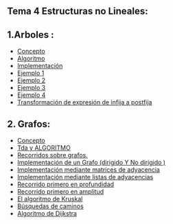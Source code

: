 ## Tema 4 Estructuras no Lineales:



## 1.Arboles  :



- [Concepto](https://github.com/Wenceslaobeni/Estructura-de-datos/blob/0cb3ac2869c4bd8d7673c34319e80e8bb9cff85a/Tema%203/%C3%81rboles/Que%20es)
- [Algoritmo](https://github.com/Wenceslaobeni/Estructura-de-datos/blob/0cb3ac2869c4bd8d7673c34319e80e8bb9cff85a/Tema%203/%C3%81rboles/Algoritmo)
- [Implementación](https://github.com/Wenceslaobeni/Estructura-de-datos/blob/0cb3ac2869c4bd8d7673c34319e80e8bb9cff85a/Tema%203/%C3%81rboles/Implementaci%C3%B3n)
- [Ejemplo 1](https://github.com/Wenceslaobeni/Estructura-de-datos/blob/0cb3ac2869c4bd8d7673c34319e80e8bb9cff85a/Tema%203/%C3%81rboles/Ejemplo%201)
- [Ejemplo 2](https://github.com/Wenceslaobeni/Estructura-de-datos/blob/0cb3ac2869c4bd8d7673c34319e80e8bb9cff85a/Tema%203/%C3%81rboles/Ejemplo%202)
- [Ejemplo 3](https://github.com/Wenceslaobeni/Estructura-de-datos/blob/0cb3ac2869c4bd8d7673c34319e80e8bb9cff85a/Tema%203/%C3%81rboles/Ejercicio%203)
- [Ejemplo 4](https://github.com/Wenceslaobeni/Estructura-de-datos/blob/0cb3ac2869c4bd8d7673c34319e80e8bb9cff85a/Tema%203/%C3%81rboles/Ejemplo%204)
- [Transformación de expresión de infija a postfija](https://github.com/Wenceslaobeni/Estructura-de-datos/blob/9eb8bf072bc5c0428f4b93b77056ba4004cc1713/Tema%203/%C3%81rboles/Transformaci%C3%B3n%20de%20expresi%C3%B3n%20de%20infija%20a%20postfija)

##  2. Grafos:

- [Concepto](https://github.com/Wenceslaobeni/Estructura-de-datos/blob/40054453527e0e6473e44cb1815afd010f1b8a80/Tema%203/Grafos%20/Concepto)
- [Tda y ALGORITMO ](https://github.com/Wenceslaobeni/Estructura-de-datos/blob/c392f5de1d9d766cd97e054718baef123f692912/Tema%203/Grafos%20/Tda%20y%20Algoritmo)
 - [ Recorridos sobre grafos.](https://github.com/Wenceslaobeni/Estructura-de-datos/blob/5416594bf596a057e6109333479420a577e994ee/Tema%203/Grafos%20/Recorridos%20sobre%20grafos.)
- [Implementación de un Grafo (dirigido Y No dirigido )   ](https://github.com/Wenceslaobeni/Estructura-de-datos/blob/096c02bed0b43d84dbb330b55178ca6c64c3cf26/Tema%203/Grafos%20/Implementaci%C3%B3n%20de%20un%20Grafo%20(dirigido%20Y%20No%20dirigido%20))
- [Implementación mediante matrices de adyacencia ](https://github.com/Wenceslaobeni/Estructura-de-datos/tree/02ce797ada930a764cae4a588d19d684fb36037f/Tema%203/Grafos%20)
- [Implementación mediante listas de adyacencias](https://github.com/Wenceslaobeni/Estructura-de-datos/blob/2aea3cc1d392d43c39685c10828ee318f3614093/Tema%203/Grafos%20/Implementaci%C3%B3n%20mediante%20listas%20de%20adyacencias)
- [Recorrido primero en profundidad ](https://github.com/Wenceslaobeni/Estructura-de-datos/blob/03e0232586309e2549bdc4da0818fd30482536f8/Tema%203/Grafos%20/Recorrido%20primero%20en%20profundidad)
- [Recorrido primero en amplitud](https://github.com/Wenceslaobeni/Estructura-de-datos/blob/e35b21a4ed090bc38bfaec6434aa7702ef1188a8/Tema%203/Grafos%20/Recorrido%20primero%20en%20amplitud)
- [ El algoritmo de Kruskal](https://github.com/Wenceslaobeni/Estructura-de-datos/blob/cfdbcbb1b9761521b64f52577159fe4517b12ae7/Tema%203/Grafos%20/El%20algoritmo%20de%20Kruskal)
- [Búsquedas de caminos](https://github.com/Wenceslaobeni/Estructura-de-datos/blob/58ee0a21e529a032507b3b6914c5f19a26de5ebe/Tema%203/Grafos%20/B%C3%BAsquedas%20de%20caminos.)
 - [ Algoritmo de Dijkstra]()

